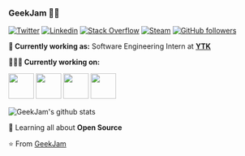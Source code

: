 ### GeekJam 👨‍💻

[![Twitter](https://img.shields.io/badge/-Twitter-222222?style=flat-square&logo=twitter&logoColor=white&link=https://twitter.com/blackjam1024)](https://twitter.com/blackjam)
[![Linkedin](https://img.shields.io/badge/-LinkedIn-222222?style=flat-square&logo=Linkedin&logoColor=white&link=https://www.linkedin.com/in/#/)](https://www.linkedin.com/in/#/)
[![Stack Overflow](https://img.shields.io/badge/-Stack%20Overflow-222222?style=flat-square&logo=stack-overflow&logoColor=white&link=https://stackoverflow.com/)](https://stackoverflow.com/)
[![Steam](https://aleen42.github.io/badges/src/steam.svg)](https://steamcommunity.com/id/geekjam)
[![GitHub followers](https://img.shields.io/github/followers/geekjam.svg?style=social&label=Follow&maxAge=2592000)](https://github.com/geekjam?tab=followers)

**💼 Currently working as:** Software Engineering Intern at <a href="http://www.yituike.com/" target="_blank"><b>YTK</b></a>

**👨🏻‍💻 Currently working on:** 

<code><a href="https://github.com/dotnet/core" target="_blank"><img height="50" src="https://www.vectorlogo.zone/logos/dotnet/dotnet-ar21.svg"></a></code>
<code><a href="https://www.golang.org/" target="_blank"><img height="50" src="https://www.vectorlogo.zone/logos/golang/golang-ar21.svg"></a></code>
<code><a href="https://microservices.io/" target="_blank"><img height="50" src="https://comunytek.com/wp-content/uploads/2017/03/Microservices.png"></a></code>
<code><a href="https://www.javascript.com/" target="_blank"><img height="50" src="https://www.vectorlogo.zone/logos/javascript/javascript-horizontal.svg"></a></code>

![GeekJam's github stats](https://github-readme-stats.vercel.app/api?username=geekjam&show_icons=true&line_height=30)

🌱 Learning all about **Open Source**

⭐️ From [GeekJam](https://github.com/geekjam)
